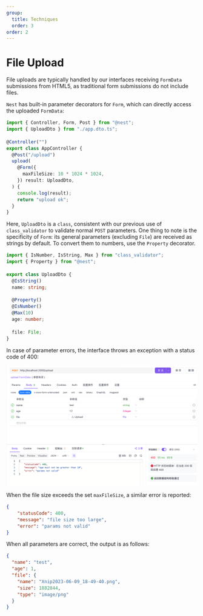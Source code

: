 ```yaml
---
group:
  title: Techniques
  order: 3
order: 2
---
```


# File Upload

File uploads are typically handled by our interfaces receiving `FormData` submissions from HTML5, as traditional form submissions do not include files.

`Nest` has built-in parameter decorators for `Form`, which can directly access the uploaded `FormData`:

```typescript
import { Controller, Form, Post } from "@nest";
import { UploadDto } from "./app.dto.ts";

@Controller("")
export class AppController {
  @Post("/upload")
  upload(
    @Form({
      maxFileSize: 10 * 1024 * 1024,
    }) result: UploadDto,
  ) {
    console.log(result);
    return "upload ok";
  }
}
```

Here, `UploadDto` is a `class`, consistent with our previous use of `class_validator` to validate normal `POST` parameters. One thing to note is the specificity of `Form`: its general parameters (excluding `File`) are received as strings by default. To convert them to numbers, use the `Property` decorator.

```typescript
import { IsNumber, IsString, Max } from "class_validator";
import { Property } from "@nest";

export class UploadDto {
  @IsString()
  name: string;

  @Property()
  @IsNumber()
  @Max(10)
  age: number;

  file: File;
}
```

In case of parameter errors, the interface throws an exception with a status code of 400:

![file upload error](./images/file_upload.png)

When the file size exceeds the set `maxFileSize`, a similar error is reported:

```json
{
    "statusCode": 400,
    "message": "file size too large",
    "error": "params not valid"
}
```

When all parameters are correct, the output is as follows:

```json
{
  "name": "test",
  "age": 1,
  "file": {
    "name": "Xnip2023-06-09_18-49-40.png",
    "size": 1882844,
    "type": "image/png"
  }
}
```
